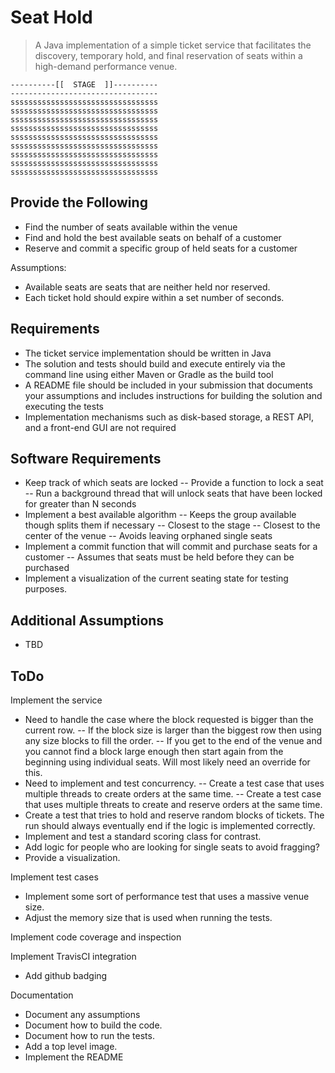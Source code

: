 # Seat Hold

> A Java implementation of a simple ticket service that facilitates the discovery, temporary hold, and final reservation of seats within a high-demand performance venue.

```
----------[[  STAGE  ]]----------
---------------------------------
sssssssssssssssssssssssssssssssss
sssssssssssssssssssssssssssssssss
sssssssssssssssssssssssssssssssss
sssssssssssssssssssssssssssssssss
sssssssssssssssssssssssssssssssss
sssssssssssssssssssssssssssssssss
sssssssssssssssssssssssssssssssss
sssssssssssssssssssssssssssssssss
sssssssssssssssssssssssssssssssss
```
        
## Provide the Following

- Find the number of seats available within the venue
- Find and hold the best available seats on behalf of a customer
- Reserve and commit a specific group of held seats for a customer

Assumptions:
- Available seats are seats that are neither held nor reserved.
- Each ticket hold should expire within a set number of seconds.

## Requirements

- The ticket service implementation should be written in Java
- The solution and tests should build and execute entirely via the command line using either Maven or Gradle as the build tool
- A README file should be included in your submission that documents your assumptions and includes instructions for building the solution and executing the tests
- Implementation mechanisms such as disk-based storage, a REST API, and a front-end GUI are not required

## Software Requirements

- Keep track of which seats are locked
-- Provide a function to lock a seat
-- Run a background thread that will unlock seats that have been locked for greater than N seconds
- Implement a best available algorithm
-- Keeps the group available though splits them if necessary
-- Closest to the stage
-- Closest to the center of the venue
-- Avoids leaving orphaned single seats
- Implement a commit function that will commit and purchase seats for a customer
-- Assumes that seats must be held before they can be purchased
- Implement a visualization of the current seating state for testing purposes.

## Additional Assumptions

- TBD

## ToDo

Implement the service
- Need to handle the case where the block requested is bigger than the current row.
-- If the block size is larger than the biggest row then using any size blocks to fill the order.
-- If you get to the end of the venue and you cannot find a block large enough then start again from the beginning
   using individual seats.  Will most likely need an override for this.
- Need to implement and test concurrency.
-- Create a test case that uses multiple threads to create orders at the same time.
-- Create a test case that uses multiple threats to create and reserve orders at the same time.
- Create a test that tries to hold and reserve random blocks of tickets.  The run should always eventually end
  if the logic is implemented correctly.  
- Implement and test a standard scoring class for contrast.
- Add logic for people who are looking for single seats to avoid fragging?
- Provide a visualization.

Implement test cases
- Implement some sort of performance test that uses a massive venue size.
- Adjust the memory size that is used when running the tests.

Implement code coverage and inspection

Implement TravisCI integration
- Add github badging

Documentation
- Document any assumptions
- Document how to build the code.
- Document how to run the tests.
- Add a top level image.
- Implement the README


